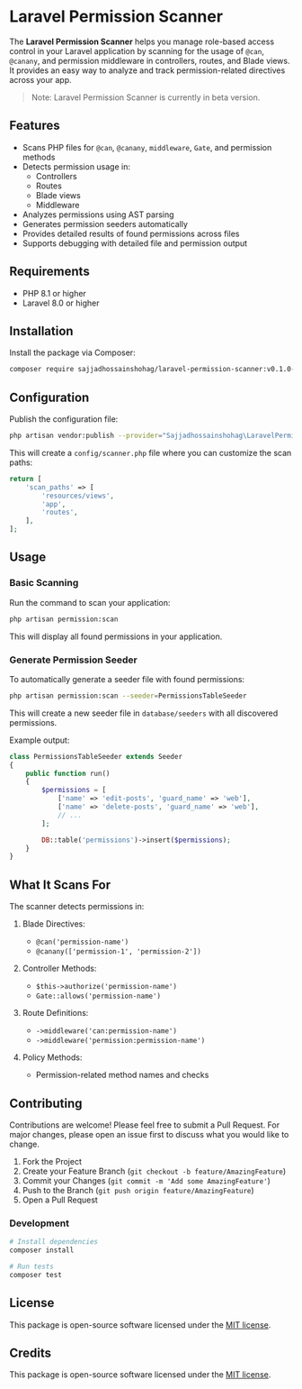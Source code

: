 # Laravel Permission Scanner

The **Laravel Permission Scanner** helps you manage role-based access control in your Laravel application by scanning for the usage of `@can`, `@canany`, and permission middleware in controllers, routes, and Blade views. It provides an easy way to analyze and track permission-related directives across your app.

> Note: Laravel Permission Scanner is currently in beta version.

## Features

- Scans PHP files for `@can`, `@canany`, `middleware`, `Gate`, and permission methods
- Detects permission usage in:
  - Controllers
  - Routes
  - Blade views
  - Middleware
- Analyzes permissions using AST parsing
- Generates permission seeders automatically
- Provides detailed results of found permissions across files
- Supports debugging with detailed file and permission output

## Requirements

- PHP 8.1 or higher
- Laravel 8.0 or higher

## Installation

Install the package via Composer:

```bash
composer require sajjadhossainshohag/laravel-permission-scanner:v0.1.0-beta
```

## Configuration

Publish the configuration file:

```bash
php artisan vendor:publish --provider="Sajjadhossainshohag\LaravelPermissionScanner\PermissionScannerServiceProvider"
```

This will create a `config/scanner.php` file where you can customize the scan paths:

```php
return [
    'scan_paths' => [
        'resources/views',
        'app',
        'routes',
    ],
];
```

## Usage

### Basic Scanning

Run the command to scan your application:

```bash
php artisan permission:scan
```

This will display all found permissions in your application.

### Generate Permission Seeder

To automatically generate a seeder file with found permissions:

```bash
php artisan permission:scan --seeder=PermissionsTableSeeder
```

This will create a new seeder file in `database/seeders` with all discovered permissions.

Example output:
```php
class PermissionsTableSeeder extends Seeder
{
    public function run()
    {
        $permissions = [
            ['name' => 'edit-posts', 'guard_name' => 'web'],
            ['name' => 'delete-posts', 'guard_name' => 'web'],
            // ...
        ];

        DB::table('permissions')->insert($permissions);
    }
}
```

## What It Scans For

The scanner detects permissions in:

1. Blade Directives:
   - `@can('permission-name')`
   - `@canany(['permission-1', 'permission-2'])`

2. Controller Methods:
   - `$this->authorize('permission-name')`
   - `Gate::allows('permission-name')`

3. Route Definitions:
   - `->middleware('can:permission-name')`
   - `->middleware('permission:permission-name')`

4. Policy Methods:
   - Permission-related method names and checks

## Contributing

Contributions are welcome! Please feel free to submit a Pull Request. For major changes, please open an issue first to discuss what you would like to change.

1. Fork the Project
2. Create your Feature Branch (`git checkout -b feature/AmazingFeature`)
3. Commit your Changes (`git commit -m 'Add some AmazingFeature'`)
4. Push to the Branch (`git push origin feature/AmazingFeature`)
5. Open a Pull Request

### Development

```bash
# Install dependencies
composer install

# Run tests
composer test
```

## License

This package is open-source software licensed under the [MIT license](LICENSE).

## Credits

This package is open-source software licensed under the [MIT license](LICENSE).
